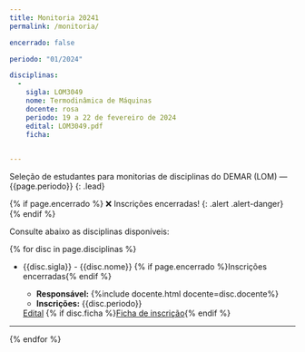```yaml
---
title: Monitoria 20241
permalink: /monitoria/

encerrado: false

periodo: "01/2024"

disciplinas:
  - 
    sigla: LOM3049
    nome: Termodinâmica de Máquinas
    docente: rosa
    periodo: 19 a 22 de fevereiro de 2024
    edital: LOM3049.pdf
    ficha: 
  

---
```


Seleção de estudantes para monitorias de disciplinas do DEMAR (LOM) &mdash; {{page.periodo}}
{: .lead}

{% if page.encerrado %}
:x: Inscrições encerradas!
{: .alert .alert-danger}
{% endif %}

Consulte abaixo as disciplinas disponíveis:

{% for disc in page.disciplinas %}

- {{disc.sigla}} - {{disc.nome}} {% if page.encerrado %}<span class='badge badge-warning'>Inscrições encerradas</span>{% endif %}
  - **Responsável:** {%include docente.html docente=disc.docente%}
  - **Inscrições:** {{disc.periodo}}

  <div class="btn-group" role="group" aria-label="Monitoria{{disc.sigla}}">
    <a role="button" class="btn btn-primary mr-1" href="{{site.baseurl}}/assets/docs/{{disc.edital}}">Edital</a>
      {% if disc.ficha %}<a role="button" class="btn btn-primary" href="{{site.baseurl}}/assets/docs/{{disc.ficha}}">Ficha de inscrição</a>{% endif %}
  </div>

---
{% endfor %}
